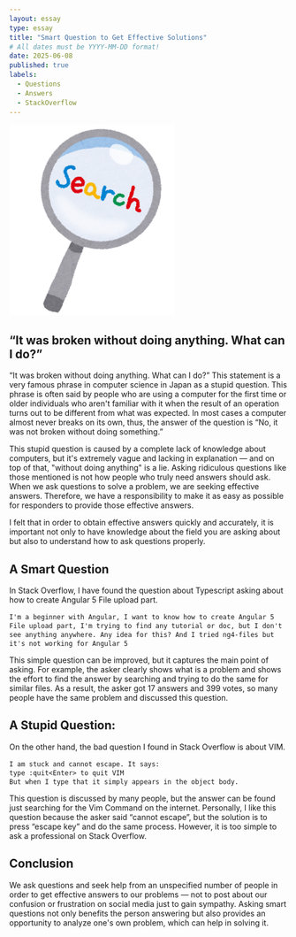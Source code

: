 ```yaml
---
layout: essay
type: essay
title: "Smart Question to Get Effective Solutions"
# All dates must be YYYY-MM-DD format!
date: 2025-06-08
published: true
labels:
  - Questions
  - Answers
  - StackOverflow
---
```


<img width="300px" class="rounded float-start pe-4" src="../img/search.png">

## “It was broken without doing anything. What can I do?”

“It was broken without doing anything. What can I do?” This statement is a very famous phrase in computer science in Japan as a stupid question. This phrase is often said by people who are using a computer for the first time or older individuals who aren't familiar with it when the result of an operation turns out to be different from what was expected. In most cases a computer almost never breaks on its own, thus, the answer of the question is “No, it was not broken without doing something.” 

This stupid question is caused by a complete lack of knowledge about computers, but it's extremely vague and lacking in explanation — and on top of that, "without doing anything" is a lie. Asking ridiculous questions like those mentioned is not how people who truly need answers should ask.  When we ask questions to solve a problem, we are seeking effective answers. Therefore, we have a responsibility to make it as easy as possible for responders to provide those effective answers. 

I felt that in order to obtain effective answers quickly and accurately, it is important not only to have knowledge about the field you are asking about but also to understand how to ask questions properly.

## A Smart Question

In Stack Overflow, I have found the question about Typescript asking about how to create Angular 5 File upload part. 

```
I'm a beginner with Angular, I want to know how to create Angular 5 File upload part, I'm trying to find any tutorial or doc, but I don't see anything anywhere. Any idea for this? And I tried ng4-files but it's not working for Angular 5
```

This simple question can be improved, but it captures the main point of asking. For example, the asker clearly shows what is a problem and shows the effort to find the answer by searching and trying to do the same for similar files. As a result, the asker got 17 answers and 399 votes, so many people have the same problem and discussed this question.

## A Stupid Question:

On the other hand, the bad question I found in Stack Overflow is about VIM.

```
I am stuck and cannot escape. It says:
type :quit<Enter> to quit VIM
But when I type that it simply appears in the object body.
```

This question is discussed by many people, but the answer can be found just searching for the Vim Command on the internet. Personally, I like this question because the asker said “cannot escape”, but the solution is to press “escape key” and do the same process. However, it is too simple to ask a professional on Stack Overflow.

## Conclusion

We ask questions and seek help from an unspecified number of people in order to get effective answers to our problems — not to post about our confusion or frustration on social media just to gain sympathy. Asking smart questions not only benefits the person answering but also provides an opportunity to analyze one's own problem, which can help in solving it.
